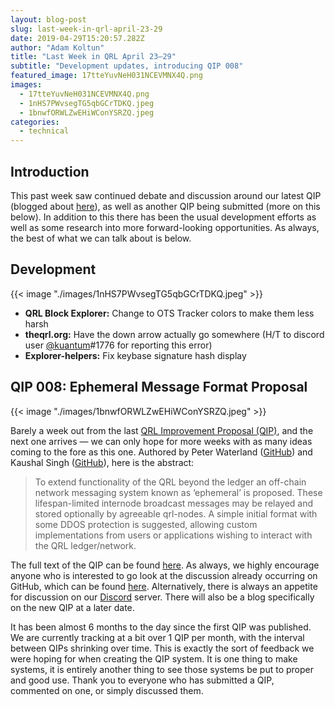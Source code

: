```yaml
---
layout: blog-post
slug: last-week-in-qrl-april-23-29
date: 2019-04-29T15:20:57.282Z
author: "Adam Koltun"
title: "Last Week in QRL April 23–29"
subtitle: "Development updates, introducing QIP 008"
featured_image: 17tteYuvNeH031NCEVMNX4Q.png
images:
  - 17tteYuvNeH031NCEVMNX4Q.png
  - 1nHS7PWvsegTG5qbGCrTDKQ.jpeg
  - 1bnwfORWLZwEHiWConYSRZQ.jpeg
categories:
  - technical
---
```


## Introduction

This past week saw continued debate and discussion around our latest QIP (blogged about [here](/blog/qip-007-support-tokenization-of-securities)), as well as another QIP being submitted (more on this below). In addition to this there has been the usual development efforts as well as some research into more forward-looking opportunities. As always, the best of what we can talk about is below.

## Development

{{< image "./images/1nHS7PWvsegTG5qbGCrTDKQ.jpeg" >}}

* **QRL Block Explorer:** Change to OTS Tracker colors to make them less harsh
* **theqrl.org:** Have the down arrow actually go somewhere (H/T to discord user [@kuantum](https://github.com/kuantum)#1776 for reporting this error)
* **Explorer-helpers:** Fix keybase signature hash display

## QIP 008: Ephemeral Message Format Proposal

{{< image "./images/1bnwfORWLZwEHiWConYSRZQ.jpeg" >}}

Barely a week out from the last [QRL Improvement Proposal (QIP)](https://github.com/theQRL/qips), and the next one arrives — we can only hope for more weeks with as many ideas coming to the fore as this one. Authored by Peter Waterland ([GitHub](https://github.com/surg0r)) and Kaushal Singh ([GitHub](https://github.com/cyyber)), here is the abstract:
> To extend functionality of the QRL beyond the ledger an off-chain network messaging system known as ‘ephemeral’ is proposed. These lifespan-limited internode broadcast messages may be relayed and stored optionally by agreeable qrl-nodes.
> A simple initial format with some DDOS protection is suggested, allowing custom implementations from users or applications wishing to interact with the QRL ledger/network.

The full text of the QIP can be found [here](https://github.com/theQRL/qips/blob/master/2.Proposals/1.%20Open/8%20-%20Ephemeral%20Message%20Format%20Proposal/8%20-%20ephemeral%20message%20format%20proposal.md). As always, we highly encourage anyone who is interested to go look at the discussion already occurring on GitHub, which can be found [here](https://github.com/theQRL/qips/pull/17). Alternatively, there is always an appetite for discussion on our [Discord](https://discord.gg/VR9kcs2) server. There will also be a blog specifically on the new QIP at a later date.

It has been almost 6 months to the day since the first QIP was published. We are currently tracking at a bit over 1 QIP per month, with the interval between QIPs shrinking over time. This is exactly the sort of feedback we were hoping for when creating the QIP system. It is one thing to make systems, it is entirely another thing to see those systems be put to proper and good use. Thank you to everyone who has submitted a QIP, commented on one, or simply discussed them.
